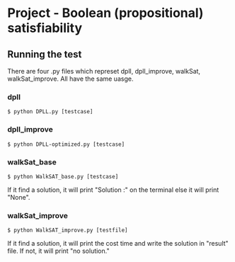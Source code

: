 # Project - Boolean (propositional) satisfiability

## Running the test
There are four .py files which represet dpll, dpll_improve, walkSat, walkSat_improve. All have the same uasge.


### dpll
```
$ python DPLL.py [testcase]
```


### dpll_improve
```
$ python DPLL-optimized.py [testcase]
```


### walkSat_base
```
$ python WalkSAT_base.py [testcase]
```
If it find a solution, it will print "Solution :" on the terminal else it will print "None".


### walkSat_improve

```
$ python WalkSAT_improve.py [testfile]
```
If it find a solution, it will print the cost time and write the solution in "result" file. If not, it will print "no solution."

